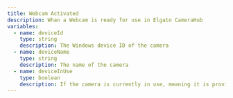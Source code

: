 ```yaml
---
title: Webcam Activated
description: Whan a Webcam is ready for use in Elgato CameraHub
variables:
  - name: deviceId
    type: string
    description: The Windows device ID of the camera
  - name: deviceName
    type: string
    description: The name of the camera
  - name: deviceInUse
    type: boolean
    description: If the camera is currently in use, meaning it is providing a video feed
---
```

